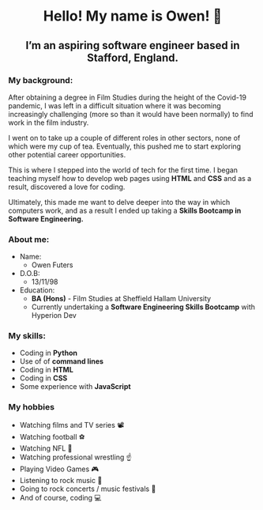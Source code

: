 # <h1 align="center">**Hello! My name is Owen! 👋**</h1>

## <p align="center">I’m an aspiring software engineer based in Stafford, England.</p>

### My background:

After obtaining a degree in Film Studies during the height of the Covid-19 pandemic,
I was left in a difficult situation where it was becoming increasingly challenging (more so than it would have been normally)
to find work in the film industry.

I went on to take up a couple of different roles in other sectors, none of which were my cup of tea. 
Eventually, this pushed me to start exploring other potential career opportunities.

This is where I stepped into the world of tech for the first time. 
I began teaching myself how to develop web pages using **HTML** and **CSS** and as a result, discovered a love for coding.

Ultimately, this made me want to delve deeper into the way in which computers work, 
and as a result I ended up taking a **Skills Bootcamp in Software Engineering.**

### About me:
* Name:
  * Owen Futers
* D.O.B:
  * 13/11/98
* Education:
  * **BA (Hons)** - Film Studies at Sheffield Hallam University
  * Currently undertaking a **Software Engineering Skills Bootcamp** with Hyperion Dev

### My skills:
* Coding in **Python**
* Use of of **command lines**
* Coding in **HTML**
* Coding in **CSS**
* Some experience with **JavaScript**

### My hobbies
* Watching films and TV series 📽️
* Watching football ⚽
* Watching NFL 🏈
* Watching professional wrestling ☝️
* Playing Video Games 🎮 
* Listening to rock music 🎵
* Going to rock concerts / music festivals 🎸
* And of course, coding 💻



